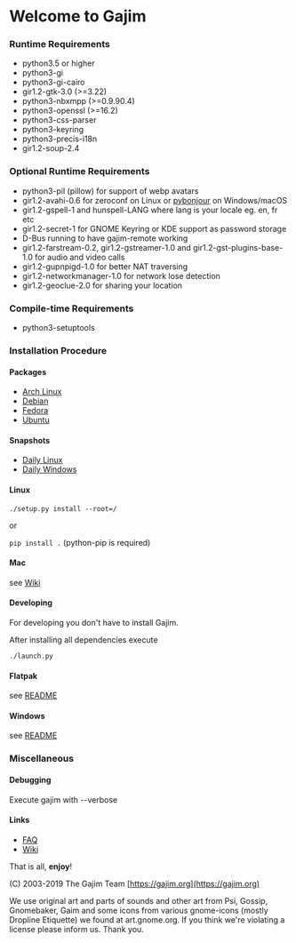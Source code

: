 # Welcome to Gajim


### Runtime Requirements

- python3.5 or higher
- python3-gi
- python3-gi-cairo
- gir1.2-gtk-3.0 (>=3.22)
- python3-nbxmpp (>=0.9.90.4)
- python3-openssl (>=16.2)
- python3-css-parser
- python3-keyring
- python3-precis-i18n
- gir1.2-soup-2.4

### Optional Runtime Requirements

- python3-pil (pillow) for support of webp avatars
- gir1.2-avahi-0.6 for zeroconf on Linux or [pybonjour](https://dev.gajim.org/lovetox/pybonjour-python3) on Windows/macOS
- gir1.2-gspell-1 and hunspell-LANG where lang is your locale eg. en, fr etc
- gir1.2-secret-1 for GNOME Keyring or KDE support as password storage
- D-Bus running to have gajim-remote working
- gir1.2-farstream-0.2, gir1.2-gstreamer-1.0 and gir1.2-gst-plugins-base-1.0 for audio and video calls
- gir1.2-gupnpigd-1.0 for better NAT traversing
- gir1.2-networkmanager-1.0 for network lose detection
- gir1.2-geoclue-2.0 for sharing your location

### Compile-time Requirements

- python3-setuptools


### Installation Procedure

#### Packages

- [Arch Linux](https://www.archlinux.org/packages/community/any/gajim/)
- [Debian](https://packages.debian.org/stable/gajim)
- [Fedora](https://apps.fedoraproject.org/packages/gajim)
- [Ubuntu](https://packages.ubuntu.com/gajim)

#### Snapshots

- [Daily Linux](https://www.gajim.org/downloads/snap/?M=D)
- [Daily Windows](https://gajim.org/downloads/snap/win)

#### Linux

``./setup.py install --root=/``

or

``pip install .`` (python-pip is required)

#### Mac

see [Wiki](https://dev.gajim.org/gajim/gajim/wikis/help/gajimmacosx#python3brew)

#### Developing

For developing you don't have to install Gajim.

After installing all dependencies execute

``./launch.py``

#### Flatpak

see [README](./flatpak/README.md)

#### Windows

see [README](./win/README.md)

### Miscellaneous

#### Debugging

Execute gajim with --verbose

#### Links

- [FAQ](https://dev.gajim.org/gajim/gajim/wikis/help/gajimfaq)
- [Wiki](https://dev.gajim.org/gajim/gajim/wikis/home)



That is all, **enjoy**!

(C) 2003-2019
The Gajim Team
[https://gajim.org](https://gajim.org)


We use original art and parts of sounds and other art from Psi, Gossip, Gnomebaker, Gaim
and some icons from various gnome-icons (mostly Dropline Etiquette) we found at art.gnome.org.
If you think we're violating a license please inform us. Thank you.

